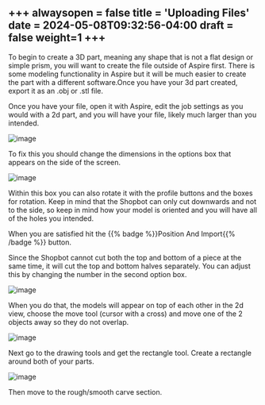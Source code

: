 +++
alwaysopen = false
title = 'Uploading Files'
date = 2024-05-08T09:32:56-04:00
draft = false
weight=1
+++
---
To begin to create a 3D part, meaning any shape that is not a flat design or simple prism, you will want to create the file outside of Aspire first. There is some modeling functionality in Aspire but it will be much easier to create the part with a different software.Once you have your 3d part created, export it as an .obj or .stl file.

Once you have your file, open it with Aspire, edit the job settings as you would with a 2d part, and you will have your file, likely much larger than you intended.

![image](/images/248.jpg)

To fix this you should change the dimensions in the options box that appears on the side of the screen. 

![image](/images/249.jpg)

Within this box you can also rotate it with the profile buttons and the boxes for rotation. Keep in mind that the Shopbot can only cut downwards and not to the side, so keep in mind how your model is oriented and you will have all of the holes you intended. 

When you are satisfied hit the {{% badge %}}Position And Import{{% /badge %}} button.

Since the Shopbot cannot cut both the top and bottom of a piece at the same time, it will cut the top and bottom halves separately. You can adjust this by changing the number in the second option box.

![image](/images/250.jpg)

When you do that, the models will appear on top of each other in the 2d view, choose the move tool (cursor with a cross) and move one of the 2 objects away so they do not overlap.

![image](/images/251.jpg)

Next go to the drawing tools and get the rectangle tool. Create a rectangle around both of your parts. 

![image](/images/252.jpg)

Then move to the rough/smooth carve section.






